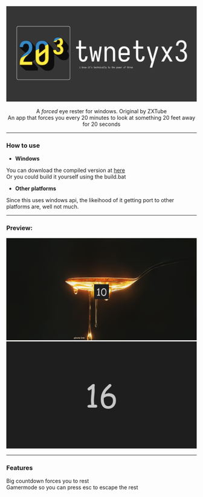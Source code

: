 <div align="center">
    <img src="src/assets/banner.png" alt="Logo">

A *forced* eye rester for windows. Original by ZXTube  
An app that forces you every 20 minutes to look at something 20 feet away for 20 seconds
</div>

---

### How to use
- **Windows**

You can download the compiled version at [here](https://github.com/nonepork/twentyx3/releases/tag/Latest)  
Or you could build it yourself using the build.bat

- **Other platforms**

Since this uses windows api, the likeihood of it getting port to other platforms are, well not much.

---
### Preview:
![preview1](src/assets/preview1.png)
![preview2](src/assets/preview2.png)

---
### Features

Big countdown forces you to rest  
Gamermode so you can press esc to escape the rest  
